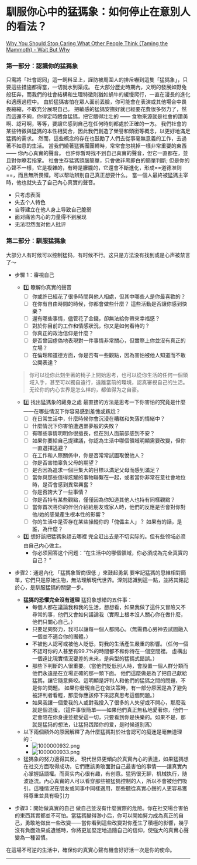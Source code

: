 # 馴服你心中的猛獁象：如何停止在意別人的看法？

[Why You Should Stop Caring What Other People Think (Taming the Mammoth) - Wait But Why](https://waitbutwhy.com/2014/06/taming-mammoth-let-peoples-opinions-run-life.html)
### **第一部分：認識你的猛獁象**
只需將「社會認同」這一飼料呈上，謹防被周圍人的排斥嚇到這隻「猛獁象」，只要這些措施都得當，一切就水到渠成。
在大部分歷史時期內，文明的發展如野兔般狂奔，而我們的社會結構和生理特徵則猶如蝸牛的緩慢爬行，一直在漫長的進化和適應過程中。
由於猛獁害怕在眾人面前丟臉，你可能會在表演或其他場合中畏畏縮縮，不敢充分展現自己。
把敏感的猛獁安撫好就已經要花費很多努力了，然而這還不夠，你得定時餵食猛獁，把它餵得壯壯的 —— 食物來源就是社會的讚美啊、認可啊，等等，要讓它感到自己在任何時刻都處於正確的一方。
我們社會的某些特徵與猛獁的本性相契合，因此我們創造了榮譽和頭銜等概念，以更好地滿足猛獁的需求。 然而，這些概念的存在也鼓勵了人們去從事毫無意義的工作，去過著不如意的生活。
當我們繞著猛獁團團轉時，常常會忽視掉一樣非常重要的東西 —— 你內心真實的聲音。
也許你暫時找不到自己真實的聲音，但它一直都在，並且對你瞭若指掌。 社會生存猛獁頭腦簡單，只會做非黑即白的簡單判斷; 但是你的心聲不一樣，它是複雜的，有時是朦朧的，它還會不斷進化，形成==道德准则==，而且無所畏懼。可以帮助辨别自己真正想要什么。
當一個人最終被猛獁主宰時，他也就失去了自己內心真實的聲音。
- 只考虑表面
- 失去个人特色
- 自尊建立在他人身上导致自己脆弱
- 面对痛苦内心的力量得不到展现
- 无法坦然面对他人批评

### 第二部分：馴服猛獁象
大部分人有时候可以控制猛犸，有时候不行。这只是方法没有找到或是心声被禁言了～
- 步驟 1：審視自己
    - :one: 瞭解你真實的聲音
        - [ ] 你或許已經花了很多時間與他人相處，但其中哪些人是你最喜歡的？
        - [ ] 在你有自由時間的時候，你都會做些什麼？ 這些活動是否讓你感到快樂？
        - [ ] 還有哪些事情，儘管花了金錢，卻無法給你帶來幸福感？
        - [ ] 對於你目前的工作和情感狀況，你又是如何看待的？
        - [ ] 你真正的政治信仰是什麼？
        - [ ] 是否曾因虛偽地表現對一件事情非常關心，但實際上你並沒有真正的立場？
        - [ ] 在倫理和道德方面，你是否有一些觀點，因為害怕被他人知道而不敢公開表達？
    >你可以從你此刻坐著的椅子上開始思考，也可以從你生活的任何一個領域入手，甚至可以獨自遠行，遠離當前的環境，認真審視自己的生活。无论你的内心世界是怎么样的，都值得为之自豪。

    - :two: 找出猛獁象的藏身之處
         最直接的方法是思考一下你害怕的究竟是什麼——在哪些情況下你容易感到羞愧或尷尬？
        - [ ] 在日常生活中，什麼時候你會沉浸在糟糕和失落的情緒中？
        - [ ] 什麼情況下你害怕遭遇噩夢般的失敗？ 
        - [ ] 有哪些事情明明你很擅長，但在別人面前卻感到不安？ 
        - [ ] 如果你要給自己提建議，你認為生活中哪個領域明顯需要改變，但你一直選擇逃避？
        - [ ] 在工作和人際關係中，你是否常常試圖取悅他人？ 
        - [ ] 你是否害怕辜負父母的期望？ 
        - [ ] 是否因為追求一個巨集大的目標以滿足父母而感到滿足？ 
        - [ ] 當你與那些值得炫耀的事物聯繫在一起，或者當你非常在意社會地位時，是否會感到異常興奮？ 
        - [ ] 你是否誇大了一些事情？
        - [ ] 你是否持有某些觀點，僅僅因為你知道其他人也持有同樣觀點？
        - [ ]  當你首次將你的伴侶介紹給朋友或家人時，他們的反應是否會對你對他/她的感覺產生根本性的影響？
        - [ ]  你的生活中是否存在某些操縱你的「傀儡主人」？ 如果有的話，是誰，為什麼？
    - :three: 想好該把猛獁象趕去哪裡
         完全赶出去是不切实际的。但有些领域必须由自己内心做主。
        - 你必须回答这个问题：“在生活中的哪個領域，你必須成為完全真實的自己？ ”

- 步骤2：通過內化 「猛獁象智商很低 」來鼓起勇氣
   要牢記猛獁的思維相對簡單，它們只是原始生物，無法理解現代世界。深刻認識到這一點，並將其銘記於心，是馴服猛獁的關鍵一步。
   -  **猛獁的恐懼完全沒有道理**
       猛犸象想错的五件事：
       - 每個人都在議論我和我的生活，想想看，如果我做了這件又冒險又不尋常的事，他們又會如何議論我（實際上根本沒人關心你在做什麼，他們只關心自己。）
       - 只要足夠努力，我可以讓每一個人都開心。（無需費心勞神去試圖融入一個並不適合你的團體。）
       - 不被他人認可或被他人貶低，對我的生活產生嚴重的影響。（任何一個不認可你的人甚至有99.7%的時間都不和你待在一個空間裡。 虛構出一個遠比現實情況要差的未來，是典型的猛獁式錯誤。）
       - 那些下判斷的人很重要。（當他們貶低別人時，會設置一個人群分類而他們永遠是在立場正確的那一類下面。 他們這麼做是為了把自己獻給猛獁，讓它隨意撕咬。這明顯是評判人和他們的猛獁之間的問題，不是你的問題。 如果你發現自己在做決策時，有一部分原因是為了避免被評判者看輕，那麼你應該停下來認真思考這個問題。）
       - 如果我讓一個愛我的人或對我投入了很多的人失望或不開心，那麼我就是個混蛋。（這件事很簡單——如果他們真正無私地愛著你，他們一定會陪在你身邊並接受這一切，只要看到你是快樂的。如果不是，那就是猛犸的想法，让猛犸践踏你的爱，是时候道别离）
    - 以下兩個額外的原因解釋了為什麼猛獁對於社會認可的癡迷是毫無道理的：
        - ![1000000932.png](https://supernotes-resources.s3.amazonaws.com/image-uploads/0d684b62-1711-49fc-adfa-1b84050faee3--1000000932.png)
        - ![1000000933.png](https://supernotes-resources.s3.amazonaws.com/image-uploads/bb75be4b-1c54-4331-92f8-442225502b69--1000000933.png)
    - 猛獁象的努力適得其反。
        現代世界更傾向於真實內心的表達，如果猛獁想在社交方面取得成功，它們應該勇敢面對自己最害怕的事情——讓真實內心掌握話語權。而真实内心很有趣，有创意。猛犸很无聊，机械执行，随波逐流。內心真實的人可以看穿那些被猛獁控制的人，所以不會被他們吸引。這種情況在朋友或同事中同樣適用，那些聽從真實心聲的人更容易獲得尊重並具有吸引力
- 步骤3：開始做真實的自己
    做自己並沒有什麼實際的危險。你在社交場合害怕的東西其實都並不可怕。當猛獁變得渺小后，你可以開始努力成為真正的自己，勇敢地做出一些改變——當你看到這些改變對你產生了積極的影響，幾乎沒有負面效果或遺憾時，你將更加堅定地追隨自己的信仰，使強大的真實心聲變為一種習慣。
    
在這場不可逆的生活中，確保你的真實心聲有機會好好活一次是你的使命。

---

